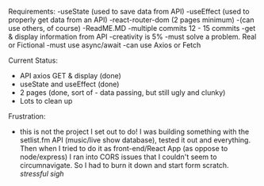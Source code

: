 
Requirements:
\-useState (used to save data from API)
\-useEffect (used to properly get data from an API)
\-react-router-dom (2 pages minimum)
\-(can use others, of course)
\-ReadME.MD
\-multiple commits 12 - 15 commits
\-get & display information from API
\-creativity is 5%
\-must solve a problem. Real or Fictional
\-must use async/await
\-can use Axios or Fetch


Current Status:
 - API axios GET & display (done)
 - useState and useEffect (done)
 - 2 pages (done, sort of - data passing, but still ugly and clunky)
 - Lots to clean up

 Frustration:
 - this is not the project I set out to do! I was building something with the setlist.fm API (music/live show database), tested it out and everything. Then when I tried to do it as front-end/React App (as oppose to node/express) I ran into CORS issues that I couldn't seem to circumnavigate. So I had to burn it down and start form scratch. *stressful sigh*

 
